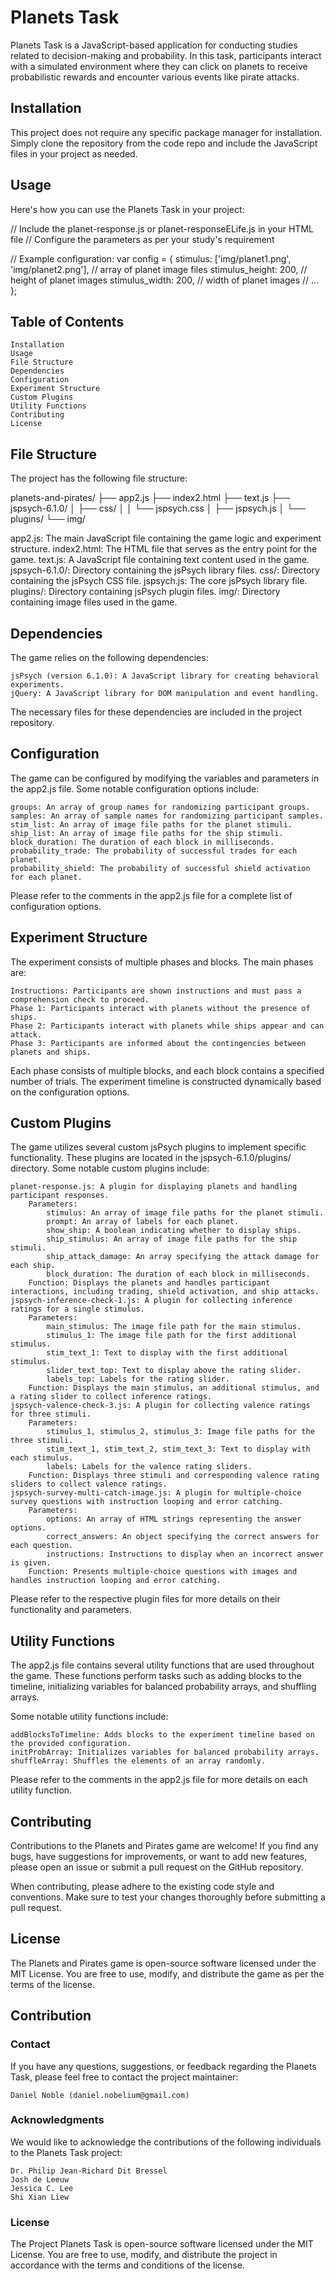 # Planets Task

Planets Task is a JavaScript-based application for conducting studies related to decision-making and probability. In this task, participants interact with a simulated environment where they can click on planets to receive probabilistic rewards and encounter various events like pirate attacks.

## Installation

This project does not require any specific package manager for installation. Simply clone the repository from the code repo and include the JavaScript files in your project as needed. 

## Usage

Here's how you can use the Planets Task in your project:

// Include the planet-response.js or planet-responseELife.js in your HTML file
// Configure the parameters as per your study's requirement

// Example configuration:
var config = {
stimulus: ['img/planet1.png', 'img/planet2.png'], // array of planet image files
stimulus_height: 200, // height of planet images
stimulus_width: 200, // width of planet images
// ...  
};

## Table of Contents 

    Installation
    Usage
    File Structure
    Dependencies
    Configuration
    Experiment Structure
    Custom Plugins
    Utility Functions
    Contributing
    License

## File Structure

The project has the following file structure:

planets-and-pirates/
├── app2.js
├── index2.html
├── text.js
├── jspsych-6.1.0/
│   ├── css/
│   │   └── jspsych.css
│   ├── jspsych.js
│   └── plugins/
└── img/

app2.js: The main JavaScript file containing the game logic and experiment structure.
index2.html: The HTML file that serves as the entry point for the game.
text.js: A JavaScript file containing text content used in the game.
jspsych-6.1.0/: Directory containing the jsPsych library files.
    css/: Directory containing the jsPsych CSS file.
    jspsych.js: The core jsPsych library file.
    plugins/: Directory containing jsPsych plugin files.
img/: Directory containing image files used in the game.

## Dependencies

The game relies on the following dependencies:

    jsPsych (version 6.1.0): A JavaScript library for creating behavioral experiments.
    jQuery: A JavaScript library for DOM manipulation and event handling.

The necessary files for these dependencies are included in the project repository.

## Configuration

The game can be configured by modifying the variables and parameters in the app2.js file. Some notable configuration options include:

    groups: An array of group names for randomizing participant groups.
    samples: An array of sample names for randomizing participant samples.
    stim_list: An array of image file paths for the planet stimuli.
    ship_list: An array of image file paths for the ship stimuli.
    block_duration: The duration of each block in milliseconds.
    probability_trade: The probability of successful trades for each planet.
    probability_shield: The probability of successful shield activation for each planet.

Please refer to the comments in the app2.js file for a complete list of configuration options.

## Experiment Structure

The experiment consists of multiple phases and blocks. The main phases are:

    Instructions: Participants are shown instructions and must pass a comprehension check to proceed.
    Phase 1: Participants interact with planets without the presence of ships.
    Phase 2: Participants interact with planets while ships appear and can attack.
    Phase 3: Participants are informed about the contingencies between planets and ships.

Each phase consists of multiple blocks, and each block contains a specified number of trials. The experiment timeline is constructed dynamically based on the configuration options.

## Custom Plugins

The game utilizes several custom jsPsych plugins to implement specific functionality. These plugins are located in the jspsych-6.1.0/plugins/ directory. Some notable custom plugins include:

    planet-response.js: A plugin for displaying planets and handling participant responses.
        Parameters:
            stimulus: An array of image file paths for the planet stimuli.
            prompt: An array of labels for each planet.
            show_ship: A boolean indicating whether to display ships.
            ship_stimulus: An array of image file paths for the ship stimuli.
            ship_attack_damage: An array specifying the attack damage for each ship.
            block_duration: The duration of each block in milliseconds.
        Function: Displays the planets and handles participant interactions, including trading, shield activation, and ship attacks.
    jspsych-inference-check-1.js: A plugin for collecting inference ratings for a single stimulus.
        Parameters:
            main_stimulus: The image file path for the main stimulus.
            stimulus_1: The image file path for the first additional stimulus.
            stim_text_1: Text to display with the first additional stimulus.
            slider_text_top: Text to display above the rating slider.
            labels_top: Labels for the rating slider.
        Function: Displays the main stimulus, an additional stimulus, and a rating slider to collect inference ratings.
    jspsych-valence-check-3.js: A plugin for collecting valence ratings for three stimuli.
        Parameters:
            stimulus_1, stimulus_2, stimulus_3: Image file paths for the three stimuli.
            stim_text_1, stim_text_2, stim_text_3: Text to display with each stimulus.
            labels: Labels for the valence rating sliders.
        Function: Displays three stimuli and corresponding valence rating sliders to collect valence ratings.
    jspsych-survey-multi-catch-image.js: A plugin for multiple-choice survey questions with instruction looping and error catching.
        Parameters:
            options: An array of HTML strings representing the answer options.
            correct_answers: An object specifying the correct answers for each question.
            instructions: Instructions to display when an incorrect answer is given.
        Function: Presents multiple-choice questions with images and handles instruction looping and error catching.

Please refer to the respective plugin files for more details on their functionality and parameters.

## Utility Functions

The app2.js file contains several utility functions that are used throughout the game. These functions perform tasks such as adding blocks to the timeline, initializing variables for balanced probability arrays, and shuffling arrays.

Some notable utility functions include:

    addBlocksToTimeline: Adds blocks to the experiment timeline based on the provided configuration.
    initProbArray: Initializes variables for balanced probability arrays.
    shuffleArray: Shuffles the elements of an array randomly.

Please refer to the comments in the app2.js file for more details on each utility function.

## Contributing

Contributions to the Planets and Pirates game are welcome! If you find any bugs, have suggestions for improvements, or want to add new features, please open an issue or submit a pull request on the GitHub repository.

When contributing, please adhere to the existing code style and conventions. Make sure to test your changes thoroughly before submitting a pull request.

## License

The Planets and Pirates game is open-source software licensed under the MIT License. You are free to use, modify, and distribute the game as per the terms of the license.

## Contribution

### Contact

If you have any questions, suggestions, or feedback regarding the Planets Task, please feel free to contact the project maintainer:

    Daniel Noble (daniel.nobelium@gmail.com)

### Acknowledgments

We would like to acknowledge the contributions of the following individuals to the Planets Task project:

    Dr. Philip Jean-Richard Dit Bressel
    Josh de Leeuw
    Jessica C. Lee
    Shi Xian Liew

### License

The Project Planets Task is open-source software licensed under the MIT License. You are free to use, modify, and distribute the project in accordance with the terms and conditions of the license.